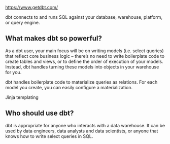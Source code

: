 https://www.getdbt.com/

dbt connects to and runs SQL against your database, warehouse, platform, or query engine.

## What makes dbt so powerful?

As a dbt user, your main focus will be on writing models (i.e. select queries) that reflect core business logic – there’s no need to write boilerplate code to create tables and views, or to define the order of execution of your models. Instead, dbt handles turning these models into objects in your warehouse for you.

dbt handles boilerplate code to materialize queries as relations. For each model you create, you can easily configure a materialization.

Jinja templating


## Who should use dbt?

dbt is appropriate for anyone who interacts with a data warehouse. It can be used by data engineers, data analysts and data scientists, or anyone that knows how to write select queries in SQL.
